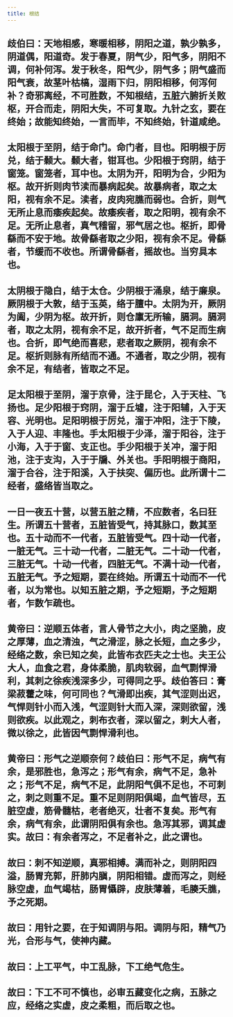 ```yaml
---
title: 根结
---
```


## 歧伯曰：天地相感，寒暖相移，阴阳之道，孰少孰多，阴道偶，阳道奇。发于春夏，阴气少，阳气多，阴阳不调，何补何泻。发于秋冬，阳气少，阴气多；阴气盛而阳气衰，故茎叶枯槁，湿雨下归，阴阳相移，何泻何补？奇邪离经，不可胜数，不知根结，五脏六腑折关败枢，开合而走，阴阳大失，不可复取。九针之玄，要在终始；故能知终始，一言而毕，不知终始，针道咸绝。
## 太阳根于至阴，结于命门。命门者，目也。阳明根于厉兑，结于颡大。颡大者，钳耳也。少阳根于窍阴，结于窗笼。窗笼者，耳中也。太阴为开，阳明为合，少阳为枢。故开折则肉节渎而暴病起矣。故暴病者，取之太阳，视有余不足。渎者，皮肉宛膲而弱也。合折，则气无所止息而痿疾起矣。故痿疾者，取之阳明，视有余不足。无所止息者，真气稽留，邪气居之也。枢折，即骨繇而不安于地。故骨繇者取之少阳，视有余不足。骨繇者，节缓而不收也。所谓骨繇者，摇故也。当穷具本也。
## 太阴根于隐白，结于太仓。少阴根于涌泉，结于廉泉。厥阴根于大敦，结于玉英，络于膻中。太阴为开，厥阴为阖，少阴为枢。故开折，则仓廪无所输，膈洞。膈洞者，取之太阴，视有余不足，故开折者，气不足而生病也。合折，即气绝而喜悲，悲者取之厥阴，视有余不足。枢折则脉有所结而不通。不通者，取之少阴，视有余不足，有结者，皆取之不足。
## 足太阳根于至阴，溜于京骨，注于昆仑，入于天柱、飞扬也。足少阳根于窍阴，溜于丘墟，注于阳辅，入于天容、光明也。足阳明根于厉兑，溜于冲阳，注于下陵，入于人迎、丰隆也。手太阳根于少泽，溜于阳谷，注于小海，入于于窗、支正也。手少阳根于关冲，溜于阳池，注于支沟，入于于牖、外关也。手阳明根于商阳，溜于合谷，注于阳溪，入于扶突、偏历也。此所谓十二经者，盛络皆当取之。
## 一日一夜五十营，以营五脏之精，不应数者，名曰狂生。所谓五十营者，五脏皆受气，持其脉口，数其至也。五十动而不一代者，五脏皆受气。四十动一代者，一脏无气。三十动一代者，二脏无气。二十动一代者，三脏无气。十动一代者，四脏无气。不满十动一代者，五脏无气。予之短期，要在终始。所谓五十动而不一代者，以为常也。以知五脏之期，予之短期，予之短期者，乍数乍疏也。
## 黄帝曰：逆顺五体者，言人骨节之大小，肉之坚脆，皮之厚薄，血之清浊，气之滑涩，脉之长短，血之多少，经络之数，余已知之矣，此皆布衣匹夫之士也。夫王公大人，血食之君，身体柔脆，肌肉软弱，血气剽悍滑利，其刺之徐疾浅深多少，可得同之乎。歧伯答曰：膏梁菽藿之味，何可同也？气滑即出疾，其气涩则出迟，气悍则针小而入浅，气涩则针大而入深，深则欲留，浅则欲疾。以此观之，刺布衣者，深以留之，刺大人者，微以徐之，此皆因气剽悍滑利也。
## 黄帝曰：形气之逆顺奈何？歧伯曰：形气不足，病气有余，是邪胜也，急泻之；形气有余，病气不足，急补之；形气不足，病气不足，此阴阳气俱不足也，不可刺之，刺之则重不足。重不足则阴阳俱竭，血气皆尽，五脏空虚，筋骨髓枯，老者绝灭，壮者不复矣。形气有余，病气有余，此谓阴阳俱有余也。急泻其邪，调其虚实。故曰：有余者泻之，不足者补之，此之谓也。
## 故曰：刺不知逆顺，真邪相搏。满而补之，则阴阳四溢，肠胃充郭，肝肺内䐜，阴阳相错。虚而泻之，则经脉空虚，血气竭枯，肠胃懾辟，皮肤薄着，毛腠夭膲，予之死期。
## 故曰：用针之要，在于知调阴与阳。调阴与阳，精气乃光，合形与气，使神内藏。
## 故曰：上工平气，中工乱脉，下工绝气危生。
## 故曰：下工不可不慎也，必审五藏变化之病，五脉之应，经络之实虚，皮之柔粗，而后取之也。
##
